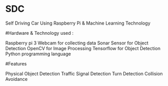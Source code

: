 # SDC
Self Driving Car Using Raspberry Pi &amp; Machine Learning Technology

#Hardware & Technology used :

Raspberry pi 3
Webcam for collecting data
Sonar Sensor for Object Detection
OpenCV for Image Processing
Tensorflow for Object Detection
Python programming language

#Features

Physical Object Detection
Traffic Signal Detection
Turn Detection 
Collision Avoidance 
